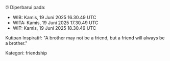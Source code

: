 ⏰ Diperbarui pada:
- WIB: Kamis, 19 Juni 2025 16.30.49 UTC
- WITA: Kamis, 19 Juni 2025 17.30.49 UTC
- WIT: Kamis, 19 Juni 2025 18.30.49 UTC

Kutipan Inspiratif:
"A brother may not be a friend, but a friend will always be a brother."


Kategori: friendship

